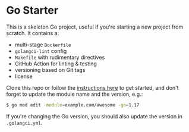# Go Starter

This is a skeleton Go project, useful if you're starting a new project from scratch. It contains a:

 - multi-stage `Dockerfile`
 - `golangci-lint` config
 - `Makefile` with rudimentary directives
 - GitHub Action for linting & testing 
 - versioning based on Git tags
 - license

Clone this repo or follow the [instructions here](https://docs.github.com/en/repositories/creating-and-managing-repositories/creating-a-repository-from-a-template) 
to get started, and don't forget to update the module name and the version, e.g.:

```bash
$ go mod edit -module=example.com/awesome -go=1.17
```

If you're changing the Go version, you should also update the version in `.golangci.yml`.